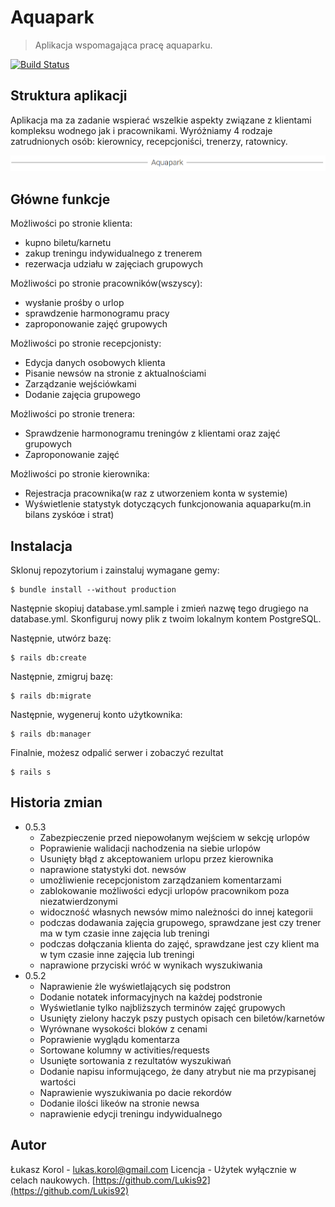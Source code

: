 # Aquapark
> Aplikacja wspomagająca pracę aquaparku.

[![Build Status][travis-image]][travis-url]

## Struktura aplikacji
Aplikacja ma za zadanie wspierać wszelkie aspekty związane z klientami kompleksu
wodnego jak i pracownikami. Wyróżniamy 4 rodzaje zatrudnionych osób: kierownicy,
recepcjoniści, trenerzy, ratownicy.

![](header.png)

## Główne funkcje

Możliwości po stronie klienta:
* kupno biletu/karnetu
* zakup treningu indywidualnego z trenerem
* rezerwacja udziału w zajęciach grupowych

Możliwości po stronie pracowników(wszyscy):
* wysłanie prośby o urlop
* sprawdzenie harmonogramu pracy
* zaproponowanie zajęć grupowych

Możliwości po stronie recepcjonisty:
* Edycja danych osobowych klienta
* Pisanie newsów na stronie z aktualnościami
* Zarządzanie wejściówkami
* Dodanie zajęcia grupowego

Możliwości po stronie trenera:
* Sprawdzenie harmonogramu treningów z klientami oraz zajęć grupowych
* Zaproponowanie zajęć

Możliwości po stronie kierownika:
* Rejestracja pracownika(w raz z utworzeniem konta w systemie)
* Wyświetlenie statystyk dotyczących funkcjonowania aquaparku(m.in bilans zyskóœ i strat)

## Instalacja
 Sklonuj repozytorium i zainstaluj wymagane gemy:
 ```
 $ bundle install --without production
 ```
 Następnie skopiuj database.yml.sample i zmień nazwę tego drugiego na database.yml.
 Skonfiguruj nowy plik z twoim lokalnym kontem PostgreSQL.

Następnie, utwórz bazę:

```
$ rails db:create
```

Następnie, zmigruj bazę:

```
$ rails db:migrate
```

Następnie, wygeneruj konto użytkownika:

```
$ rails db:manager
```

Finalnie, możesz odpalić serwer i zobaczyć rezultat

```
$ rails s
```

## Historia zmian
* 0.5.3
  * Zabezpieczenie przed niepowołanym wejściem w sekcję urlopów
  * Poprawienie walidacji nachodzenia na siebie urlopów
  * Usunięty błąd z akceptowaniem urlopu przez kierownika
  * naprawione statystyki dot. newsów
  * umożliwienie recepcjonistom zarządzaniem komentarzami
  * zablokowanie możliwości edycji urlopów pracownikom poza niezatwierdzonymi
  * widoczność własnych newsów mimo należności do innej kategorii
  * podczas dodawania zajęcia grupowego, sprawdzane jest czy trener ma w tym czasie inne zajęcia lub treningi
  * podczas dołączania klienta do zajęć, sprawdzane jest czy klient ma w tym czasie inne zajęcia lub treningi
  * naprawione przyciski wróć w wynikach wyszukiwania
* 0.5.2
  * Naprawienie żle wyświetlających się podstron
  * Dodanie notatek informacyjnych na każdej podstronie
  * Wyświetlanie tylko najbliższych terminów zajęć grupowych
  * Usunięty zielony haczyk pszy pustych opisach cen biletów/karnetów
  * Wyrównane wysokości bloków z cenami
  * Poprawienie wyglądu komentarza
  * Sortowane kolumny w activities/requests
  * Usunięte sortowania z rezultatów wyszukiwań
  * Dodanie napisu informującego, że dany atrybut nie ma przypisanej wartości
  * Naprawienie wyszukiwania po dacie rekordów
  * Dodanie ilości likeów na stronie newsa
  * naprawienie edycji treningu indywidualnego

## Autor
Łukasz Korol - lukas.korol@gmail.com
Licencja - Użytek wyłącznie w celach naukowych.
[https://github.com/Lukis92](https://github.com/Lukis92)

[travis-image]: https://travis-ci.org/Lukis92/Aquapark.svg?branch=master
[travis-url]: https://travis-ci.org/Lukis92/Aquapark

